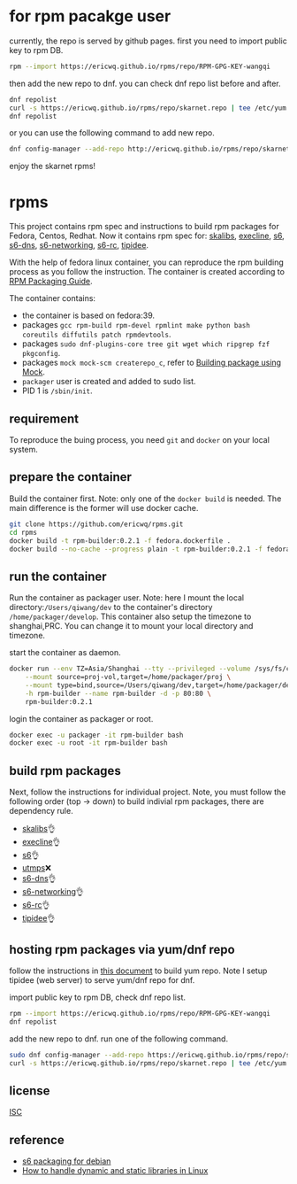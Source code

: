 # for rpm pacakge user
currently, the repo is served by github pages. first you need to import public key to rpm DB.
```sh
rpm --import https://ericwq.github.io/rpms/repo/RPM-GPG-KEY-wangqi
```
then add the new repo to dnf. you can check dnf repo list before and after.
```sh
dnf repolist
curl -s https://ericwq.github.io/rpms/repo/skarnet.repo | tee /etc/yum.repos.d/skarnet.repo
dnf repolist
```
or you can use the following command to add new repo.
```sh
dnf config-manager --add-repo http://ericwq.github.io/rpms/repo/skarnet.repo
```
enjoy the skarnet rpms!

# rpms

This project contains rpm spec and instructions to build rpm packages for Fedora, Centos, Redhat. Now it contains rpm spec for: [skalibs](https://skarnet.org/software/skalibs), [execline](https://skarnet.org/software/execline), [s6](https://skarnet.org/software/s6/), [s6-dns](https://skarnet.org/software/s6-dns/), [s6-networking](https://skarnet.org/software/s6-networking/), [s6-rc](https://skarnet.org/software/s6-rc/), [tipidee](https://skarnet.org/software/tipidee/).

With the help of fedora linux container, you can reproduce the rpm building process as you follow the instruction. The container is created according to [RPM Packaging Guide](https://rpm-packaging-guide.github.io/#introduction).

 The container contains:
- the container is based on fedora:39.
- packages `gcc rpm-build rpm-devel rpmlint make python bash coreutils diffutils patch rpmdevtools`.
- packages `sudo dnf-plugins-core tree git wget which ripgrep fzf pkgconfig`.
- packages `mock mock-scm createrepo_c`, refer to [Building package using Mock](https://developer.fedoraproject.org/deployment/rpm/about.html).
- `packager` user is created and added to sudo list.
- PID 1 is `/sbin/init`.

## requirement
To reproduce the buing process, you need `git` and `docker` on your local system.

## prepare the container
Build the container first. Note: only one of the `docker build` is needed. The main difference is the former will use docker cache.
```sh
git clone https://github.com/ericwq/rpms.git
cd rpms
docker build -t rpm-builder:0.2.1 -f fedora.dockerfile .
docker build --no-cache --progress plain -t rpm-builder:0.2.1 -f fedora.dockerfile .
```
## run the container
Run the container as packager user. Note: here I mount the local directory:`/Users/qiwang/dev` to the container's directory `/home/packager/develop`. This container also setup the timezone to shanghai,PRC. You can change it to mount your local directory and timezone.

start the container as daemon.
```sh
docker run --env TZ=Asia/Shanghai --tty --privileged --volume /sys/fs/cgroup:/sys/fs/cgroup:rw \
    --mount source=proj-vol,target=/home/packager/proj \
    --mount type=bind,source=/Users/qiwang/dev,target=/home/packager/develop \
    -h rpm-builder --name rpm-builder -d -p 80:80 \
    rpm-builder:0.2.1
```

login the container as packager or root.
```sh
docker exec -u packager -it rpm-builder bash
docker exec -u root -it rpm-builder bash
```

## build rpm packages
Next, follow the instructions for individual project. Note, you must follow the following order (top -> down) to build indivial rpm packages, there are dependency rule.
- [skalibs](skalibs/readme.md)👌
- [execline](execline/readme.md)👌
- [s6](s6/readme.md)👌
- [utmps](utmps/readme.md)❌
- [s6-dns](s6-dns/readme.md)👌
- [s6-networking](s6-networking/readme.md)👌
- [s6-rc](s6-rc/readme.md)👌
- [tipidee](tipidee/readme.md)👌

## hosting rpm packages via yum/dnf repo
follow the instructions in [this document](sign.md) to build yum repo. Note I setup tipidee (web server) to serve yum/dnf repo for dnf.

import public key to rpm DB, check dnf repo list.
```sh
rpm --import https://ericwq.github.io/rpms/repo/RPM-GPG-KEY-wangqi
dnf repolist
```
add the new repo to dnf. run one of the following command.
```sh
sudo dnf config-manager --add-repo https://ericwq.github.io/rpms/repo/skarnet.repo
curl -s https://ericwq.github.io/rpms/repo/skarnet.repo | tee /etc/yum.repos.d/skarnet.repo

```
## license
[ISC](https://en.wikipedia.org/wiki/ISC_license)

## reference
- [s6 packaging for debian](https://github.com/multiplexd/s6-packaging)
- [How to handle dynamic and static libraries in Linux](https://opensource.com/article/20/6/linux-libraries)
